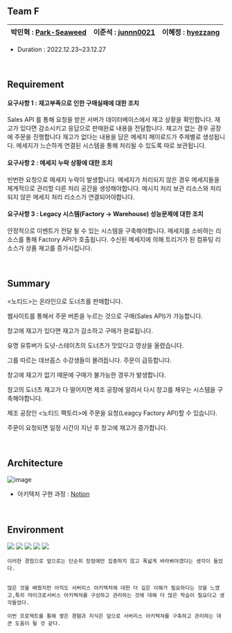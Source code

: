 ## Team F

박민혁 : [Park-Seaweed](https://github.com/Park-Seaweed) | 이준석 : [junnn0021](https://github.com/junnn0021) | 이혜정 : [hyezzang](https://github.com/hyezzang) | 
 --- | --- | --- | 

- Duration : 2022.12.23~23.12.27
<br>

## Requirement

#### 요구사항 1 : 재고부족으로 인한 구매실패에 대한 조치
Sales API 를 통해 요청을 받은 서버가 데이터베이스에서 재고 상황을 확인합니다.
재고가 있다면 감소시키고 응답으로 판매완료 내용을 전달합니다.
재고가 없는 경우 공장에 주문을 진행합니다
재고가 없다는 내용을 담은 메세지 페이로드가 주제별로 생성됩니다.
메세지가 느슨하게 연결된 시스템을 통해 처리될 수 있도록 따로 보관됩니다.

#### 요구사항 2 : 메세지 누락 상황에 대한 조치
빈번한 요청으로 메세지 누락이 발생합니다.
메세지가 처리되지 않은 경우 메세지들을 체계적으로 관리할 다른 처리 공간을 생성해야합니다.
메시지 처리 보관 리소스와 처리되지 않은 메세지 처리 리소스가 연결되어야합니다.

#### 요구사항 3 : Legacy 시스템(Factory → Warehouse) 성능문제에 대한 조치
안정적으로 이벤트가 전달 될 수 있는 시스템을 구축해야합니다.
메세지를 소비하는 리소스를 통해 Factory API가 호출됩니다.
수신된 메세지에 의해 트리거가 된 컴퓨팅 리소스가 상품 재고를 증가시킵니다.

<br>

## Summary
<노티드>는 온라인으로 도너츠를 판매합니다.<p>
웹사이트를 통해서 주문 버튼을 누르는 것으로 구매(Sales API)가 가능합니다.<p>
창고에 재고가 있다면 재고가 감소하고 구매가 완료됩니다.<p>
유명 유튜버가 도넛-스테이츠의 도너츠가 맛있다고 영상을 올렸습니다.<p>
그를 따르는 데브옵스 수강생들이 몰려듭니다. 주문이 급등합니다.<p>
창고에 재고가 없기 때문에 구매가 불가능한 경우가 발생합니다.<p>
창고의 도너츠 재고가 다 떨어지면 제조 공장에 알려서 다시 창고를 채우는 시스템을 구축해야합니다.<p>
제조 공장인 <노티드 팩토리>에 주문을 요청(Leagcy Factory API)할 수 있습니다.<p>
주문이 요청되면 일정 시간이 지난 후 창고에 재고가 증가합니다.

<br>

## Architecture

![image](https://github.com/junnn0021/automatic-inventory-increase/assets/119108967/648d7195-9638-4212-a7f4-278f028e2ff1)
- 아키텍처 구현 과정 : [Notion](https://www.notion.so/Project_Docker-K8s-df3fec7282fb4ad2883eaececfec8687)

<br>

## Environment
<img src="https://img.shields.io/badge/AWS-232F3E?style=stylefor-the-badge&logo=Amazon AWS&logoColor=FAFAFA"/>
<img src="https://img.shields.io/badge/JavaScript-F7DF1E?style=stylefor-the-badge&logo=JavaScript&logoColor=000000"/>
<img src="https://img.shields.io/badge/Express-000000?style=stylefor-the-badge&logo=Express&logoColor=FAFAFA"/>
<img src="https://img.shields.io/badge/MySQL-4479A1?style=stylefor-the-badge&logo=MySQL&logoColor=FAFAFA"/>
<img src="https://img.shields.io/badge/Serverless-FD5750?style=stylefor-the-badge&logo=Serverless&logoColor=FAFAFA"/>
<br>

	이러한 경험으로 앞으로는 단순히 장점에만 집중하지 않고 폭넓게 바라봐야겠다는 생각이 들었다.


	많은 것을 배웠지만 아직도 서버리스 아키텍처에 대한 더 깊은 이해가 필요하다는 것을 느꼈고,특히 마이크로서비스 아키텍쳐를 구성하고 관리하는 것에 대해 더 많은 학습이 필요다고 생각들었다.

	이번 프로젝트를 통해 쌓은 경혐과 지식은 앞으로 서버리스 아키텍쳐를 구축하고 관리하는 데 큰 도움이 될 것 같다.
